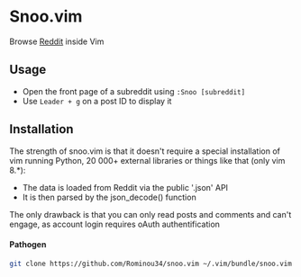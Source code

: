 # Snoo.vim

Browse [Reddit](https://www.reddit.com) inside Vim

## Usage

* Open the front page of a subreddit using `:Snoo [subreddit]`
* Use `Leader + g` on a post ID to display it

## Installation

The strength of snoo.vim is that it doesn't require a special installation of vim running Python, 20 000+ external libraries or things like that (only vim 8.*):
* The data is loaded from Reddit via the public '.json' API
* It is then parsed by the json_decode() function

The only drawback is that you can only read posts and comments and can't engage, as account login requires oAuth authentification

#### Pathogen

```bash
git clone https://github.com/Rominou34/snoo.vim ~/.vim/bundle/snoo.vim
```
